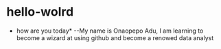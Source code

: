 # hello-wolrd
* how are you today*
--My name is Onaopepo Adu, I am learning to become a wizard at using github and become a renowed data analyst

